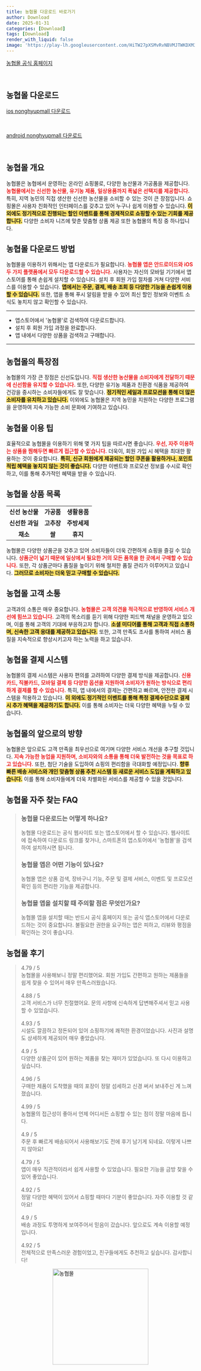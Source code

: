 ```yaml
---
title: 농협몰 다운로드 바로가기
author: Download
date: 2025-01-31
categories: [Download]
tags: [Download]
render_with_liquid: false
image: 'https://play-lh.googleusercontent.com/HiTW27pXSMvRvNBVMJTWKDXM3kz4JqwOSwS_maFfPLY2RXzQhmZL4pXjF0nuhgsIMgcc=s256-rw'
---
```

<p><a class='click-button' title='농협몰' href='https://www.nonghyupmall.com/' rel='nofollow'>농협몰 공식 홈페이지</a></p><br>
<h2 id='농협몰_다운로드'>농협몰 다운로드</h2>
<p><a class="click-button ios" title="nonghyupmall 다운로드" href="https://apps.apple.com/kr/app/%EB%86%8D%ED%98%91%EB%AA%B0-%EB%86%8D%ED%98%91%EC%9D%B4-%EC%9A%B4%EC%98%81%ED%95%98%EB%8A%94-%EC%98%A8%EB%9D%BC%EC%9D%B8-%EC%87%BC%ED%95%91%EB%AA%B0/id1299985508" rel="nofollow">ios nonghyupmall 다운로드</a></p><br>
<p><a class="click-button android" title="nonghyupmall 다운로드" href="https://play.google.comhttps://play.google.com/store/apps/details?id=com.nhamarket.m" rel="nofollow">android nonghyupmall 다운로드</a></p><br>


<h2 id='농협몰 개요'>농협몰 개요</h2>

<p>농협몰은 농협에서 운영하는 온라인 쇼핑몰로, 다양한 농산물과 가공품을 제공합니다. <b><span style="color: #ee2323;">농협몰에서는 신선한 농산물, 유기농 제품, 일상용품까지 폭넓은 선택지를 제공합니다.</span></b> 특히, 지역 농민의 직접 생산한 신선한 농산물을 소비할 수 있는 것이 큰 장점입니다. 쇼핑몰은 사용자 친화적인 인터페이스를 갖추고 있어 누구나 쉽게 이용할 수 있습니다. <b><span style="background-color: #ffe066;">이 외에도 정기적으로 진행되는 할인 이벤트를 통해 경제적으로 쇼핑할 수 있는 기회를 제공합니다.</span></b> 다양한 소비자 니즈에 맞춘 맞춤형 상품 제공 또한 농협몰의 특징 중 하나입니다.</p>

<h2 id='농협몰 다운로드 방법'>농협몰 다운로드 방법</h2>

<p>농협몰을 이용하기 위해서는 앱 다운로드가 필요합니다. <b><span style="color: #ee2323;">농협몰 앱은 안드로이드와 iOS 두 가지 플랫폼에서 모두 다운로드할 수 있습니다.</span></b> 사용자는 자신의 모바일 기기에서 앱 스토어를 통해 손쉽게 설치할 수 있습니다. 설치 후 회원 가입 절차를 거쳐 다양한 서비스를 이용할 수 있습니다. <b><span style="background-color: #ffe066;">앱에서는 주문, 결제, 배송 조회 등 다양한 기능을 손쉽게 이용할 수 있습니다.</span></b> 또한, 앱을 통해 푸시 알림을 받을 수 있어 최신 할인 정보와 이벤트 소식도 놓치지 않고 확인할 수 있습니다.</p>

<hr />

<ul>
    <li>앱스토어에서 '농협몰'로 검색하여 다운로드합니다.</li>
    <li>설치 후 회원 가입 과정을 완료합니다.</li>
    <li>앱 내에서 다양한 상품을 검색하고 구매합니다.</li>
</ul>

<hr />

<h2 id='농협몰의 특장점'>농협몰의 특장점</h2>

<p>농협몰의 가장 큰 장점은 신선도입니다. <b><span style="color: #ee2323;">직접 생산한 농산물을 소비자에게 전달하기 때문에 신선함을 유지할 수 있습니다.</span></b> 또한, 다양한 유기농 제품과 친환경 식품을 제공하여 건강을 중시하는 소비자들에게도 잘 맞습니다. <b><span style="background-color: #ffe066;">정기적인 세일과 프로모션을 통해 더 많은 소비자를 유치하고 있습니다.</span></b> 이외에도 농협몰은 지역 농민을 지원하는 다양한 프로그램을 운영하여 지속 가능한 소비 문화에 기여하고 있습니다.</p>

<h2 id='농협몰 이용 팁'>농협몰 이용 팁</h2>

<p>효율적으로 농협몰을 이용하기 위해 몇 가지 팁을 따르시면 좋습니다. <b><span style="color: #ee2323;">우선, 자주 이용하는 상품을 찜해두면 빠르게 접근할 수 있습니다.</span></b> 더욱이, 회원 가입 시 혜택을 최대한 활용하는 것이 중요합니다. <b><span style="background-color: #ffe066;">특히, 신규 회원에게 제공되는 할인 쿠폰을 활용하거나, 포인트 적립 혜택을 놓치지 않는 것이 좋습니다.</span></b> 다양한 이벤트와 프로모션 정보를 수시로 확인하고, 이를 통해 추가적인 혜택을 받을 수 있습니다.</p>

<h2 id='농협몰 상품 목록'>농협몰 상품 목록</h2>

<table>
    <tr>
        <td style="text-align: center; height: 17px;"><b>신선 농산물</b></td>
        <td style="text-align: center; height: 17px;"><b>가공품</b></td>
        <td style="text-align: center; height: 17px;"><b>생활용품</b></td>
    </tr>
    <tr>
        <td style="text-align: center; height: 17px;"><b>신선한 과일</b></td>
        <td style="text-align: center; height: 17px;"><b>고추장</b></td>
        <td style="text-align: center; height: 17px;"><b>주방세제</b></td>
    </tr>
    <tr>
        <td style="text-align: center; height: 17px;"><b>채소</b></td>
        <td style="text-align: center; height: 17px;"><b>쌀</b></td>
        <td style="text-align: center; height: 17px;"><b>휴지</b></td>
    </tr>
</table>

<p>농협몰은 다양한 상품군을 갖추고 있어 소비자들이 더욱 간편하게 쇼핑을 즐길 수 있습니다. <b><span style="color: #ee2323;">상품군이 넓기 때문에 일상에서 필요한 거의 모든 품목을 한 곳에서 구매할 수 있습니다.</span></b> 또한, 각 상품군마다 품질을 높이기 위해 철저한 품질 관리가 이루어지고 있습니다. <b><span style="background-color: #ffe066;">그러므로 소비자는 더욱 믿고 구매할 수 있습니다.</span></b></p>

<h2 id='농협몰 고객 소통'>농협몰 고객 소통</h2>

<p>고객과의 소통은 매우 중요합니다. <b><span style="color: #ee2323;">농협몰은 고객 의견을 적극적으로 반영하여 서비스 개선에 힘쓰고 있습니다.</span></b> 고객의 목소리를 듣기 위해 다양한 피드백 채널을 운영하고 있으며, 이를 통해 고객의 기대에 부응하고자 합니다. <b><span style="background-color: #ffe066;">소셜 미디어를 통해 고객과 직접 소통하며, 신속한 고객 응대를 제공하고 있습니다.</span></b> 또한, 고객 만족도 조사를 통하여 서비스 품질을 지속적으로 향상시키고자 하는 노력을 하고 있습니다.</p>

<h2 id='농협몰 결제 시스템'>농협몰 결제 시스템</h2>

<p>농협몰의 결제 시스템은 사용자 편의를 고려하여 다양한 결제 방식을 제공합니다. <b><span style="color: #ee2323;">신용카드, 직불카드, 모바일 결제 등 다양한 옵션을 지원하여 소비자가 원하는 방식으로 편리하게 결제를 할 수 있습니다.</span></b> 특히, 앱 내에서의 결제는 간편하고 빠르며, 안전한 결제 시스템을 적용하고 있습니다. <b><span style="background-color: #ffe066;">이 외에도 정기적인 이벤트를 통해 특정 결제수단으로 결제 시 추가 혜택을 제공하기도 합니다.</span></b> 이를 통해 소비자는 더욱 다양한 혜택을 누릴 수 있습니다.</p>

<h2 id='농협몰의 앞으로의 방향'>농협몰의 앞으로의 방향</h2>

<p>농협몰은 앞으로도 고객 만족을 최우선으로 여기며 다양한 서비스 개선을 추구할 것입니다. <b><span style="color: #ee2323;">지속 가능한 농업을 지원하며, 소비자와의 소통을 통해 더욱 발전하는 것을 목표로 하고 있습니다.</span></b> 또한, 첨단 기술을 도입하여 쇼핑의 편리함을 극대화할 예정입니다. <b><span style="background-color: #ffe066;">향후 빠른 배송 서비스와 개인 맞춤형 상품 추천 시스템 등 새로운 서비스 도입을 계획하고 있습니다.</span></b> 이를 통해 소비자들에게 더욱 차별화된 서비스를 제공할 수 있을 것입니다.</p>


<h2 id='농협몰_자주_찾는_FAQ'>농협몰 자주 찾는 FAQ</h2>
<div itemscope="" itemtype="https://schema.org/FAQPage"> 
<blockquote> 
<div itemscope="" itemprop="mainEntity" itemtype="https://schema.org/Question"> 
<h3 itemprop="name">농협몰 다운로드는 어떻게 하나요?</h3> 
<div itemscope="" itemprop="acceptedAnswer" itemtype="https://schema.org/Answer"> 
<span itemprop="text"> 
<p>농협몰 다운로드는 공식 웹사이트 또는 앱스토어에서 할 수 있습니다. 웹사이트에 접속하여 다운로드 링크를 찾거나, 스마트폰의 앱스토어에서 '농협몰'을 검색하여 설치하시면 됩니다.</p> 
</span> 
</div> 
</div> 
<div itemscope="" itemprop="mainEntity" itemtype="https://schema.org/Question"> 
<h3 itemprop="name">농협몰 앱은 어떤 기능이 있나요?</h3> 
<div itemscope="" itemprop="acceptedAnswer" itemtype="https://schema.org/Answer"> 
<span itemprop="text"> 
<p>농협몰 앱은 상품 검색, 장바구니 기능, 주문 및 결제 서비스, 이벤트 및 프로모션 확인 등의 편리한 기능을 제공합니다.</p> 
</span> 
</div> 
</div> 
<div itemscope="" itemprop="mainEntity" itemtype="https://schema.org/Question"> 
<h3 itemprop="name">농협몰 앱을 설치할 때 주의할 점은 무엇인가요?</h3> 
<div itemscope="" itemprop="acceptedAnswer" itemtype="https://schema.org/Answer"> 
<span itemprop="text"> 
<p>농협몰 앱을 설치할 때는 반드시 공식 홈페이지 또는 공식 앱스토어에서 다운로드하는 것이 중요합니다. 불필요한 권한을 요구하는 앱은 피하고, 리뷰와 평점을 확인하는 것이 좋습니다.</p> 
</span> 
</div> 
</div> 
</blockquote> 
</div>
<h2 id='농협몰_후기'>농협몰 후기</h2>
<div itemscope itemtype="https://schema.org/Product">
  <blockquote>
  <div itemprop="review" itemscope itemtype="https://schema.org/Review">
      <div itemprop="reviewRating" itemscope itemtype="https://schema.org/Rating"> <span itemprop="ratingValue">4.79</span> / <span itemprop="bestRating">5</span> </div>
      <span itemprop="reviewBody">농협몰을 사용해보니 정말 편리했어요. 회원 가입도 간편하고 원하는 제품들을 쉽게 찾을 수 있어서 매우 만족스러웠습니다.</span>
  </div>
  <br>
  <div itemprop="review" itemscope itemtype="https://schema.org/Review">
      <div itemprop="reviewRating" itemscope itemtype="https://schema.org/Rating"> <span itemprop="ratingValue">4.88</span> / <span itemprop="bestRating">5</span> </div>
      <span itemprop="reviewBody">고객 서비스가 너무 친절했어요. 문의 사항에 신속하게 답변해주셔서 믿고 사용할 수 있었습니다.</span>
  </div>
  <br>
  <div itemprop="review" itemscope itemtype="https://schema.org/Review">
      <div itemprop="reviewRating" itemscope itemtype="https://schema.org/Rating"> <span itemprop="ratingValue">4.93</span> / <span itemprop="bestRating">5</span> </div>
      <span itemprop="reviewBody">시설도 깔끔하고 정돈되어 있어 쇼핑하기에 쾌적한 환경이었습니다. 사진과 설명도 상세하게 제공되어 매우 좋았습니다.</span>
  </div>
  <br>
  <div itemprop="review" itemscope itemtype="https://schema.org/Review">
      <div itemprop="reviewRating" itemscope itemtype="https://schema.org/Rating"> <span itemprop="ratingValue">4.9</span> / <span itemprop="bestRating">5</span> </div>
      <span itemprop="reviewBody">다양한 상품군이 있어 원하는 제품을 찾는 재미가 있었습니다. 또 다시 이용하고 싶습니다.</span>
  </div>
  <br>
  <div itemprop="review" itemscope itemtype="https://schema.org/Review">
      <div itemprop="reviewRating" itemscope itemtype="https://schema.org/Rating"> <span itemprop="ratingValue">4.96</span> / <span itemprop="bestRating">5</span> </div>
      <span itemprop="reviewBody">구매한 제품이 도착했을 때의 포장이 정말 섬세하고 신경 써서 보내주신 게 느껴졌습니다.</span>
  </div>
  <br>
  <div itemprop="review" itemscope itemtype="https://schema.org/Review">
      <div itemprop="reviewRating" itemscope itemtype="https://schema.org/Rating"> <span itemprop="ratingValue">4.99</span> / <span itemprop="bestRating">5</span> </div>
      <span itemprop="reviewBody">농협몰의 접근성이 좋아서 언제 어디서든 쇼핑할 수 있는 점이 정말 마음에 듭니다.</span>
  </div>
  <br>
  <div itemprop="review" itemscope itemtype="https://schema.org/Review">
      <div itemprop="reviewRating" itemscope itemtype="https://schema.org/Rating"> <span itemprop="ratingValue">4.9</span> / <span itemprop="bestRating">5</span> </div>
      <span itemprop="reviewBody">주문 후 빠르게 배송되어서 사용해보기도 전에 후기 남기게 되네요. 이렇게 나쁘지 않아요!</span>
  </div>
  <br>
  <div itemprop="review" itemscope itemtype="https://schema.org/Review">
      <div itemprop="reviewRating" itemscope itemtype="https://schema.org/Rating"> <span itemprop="ratingValue">4.79</span> / <span itemprop="bestRating">5</span> </div>
      <span itemprop="reviewBody">앱이 매우 직관적이라서 쉽게 사용할 수 있었습니다. 필요한 기능을 금방 찾을 수 있어 좋았습니다.</span>
  </div>
  <br>
  <div itemprop="review" itemscope itemtype="https://schema.org/Review">
      <div itemprop="reviewRating" itemscope itemtype="https://schema.org/Rating"> <span itemprop="ratingValue">4.92</span> / <span itemprop="bestRating">5</span> </div>
      <span itemprop="reviewBody">정말 다양한 혜택이 있어서 쇼핑할 때마다 기분이 좋았습니다. 자주 이용할 것 같아요!</span>
  </div>
  <br>
  <div itemprop="review" itemscope itemtype="https://schema.org/Review">
      <div itemprop="reviewRating" itemscope itemtype="https://schema.org/Rating"> <span itemprop="ratingValue">4.9</span> / <span itemprop="bestRating">5</span> </div>
      <span itemprop="reviewBody">배송 과정도 투명하게 보여주어서 믿음이 갔습니다. 앞으로도 계속 이용할 예정입니다.</span>
  </div>
  <br>
  <div itemprop="review" itemscope itemtype="https://schema.org/Review">
      <div itemprop="reviewRating" itemscope itemtype="https://schema.org/Rating"> <span itemprop="ratingValue">4.92</span> / <span itemprop="bestRating">5</span> </div>
      <span itemprop="reviewBody">전체적으로 만족스러운 경험이었고, 친구들에게도 추천하고 싶습니다. 감사합니다!</span>
  </div>
  </blockquote>
</div>
<figure class="image" style="display: flex; justify-content: center; align-items: center; margin: 0;"><img src="https://play-lh.googleusercontent.com/HiTW27pXSMvRvNBVMJTWKDXM3kz4JqwOSwS_maFfPLY2RXzQhmZL4pXjF0nuhgsIMgcc=s256-rw" alt="농협몰" width="256" height="256" style="max-width: 100%; height: auto;"></figure>